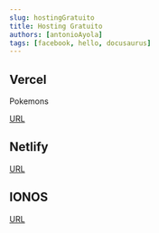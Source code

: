 ```yaml
---
slug: hostingGratuito
title: Hosting Gratuito
authors: [antonioAyola]
tags: [facebook, hello, docusaurus]
---
```


## Vercel

Pokemons

[URL](https://vercel.com/)

## Netlify

[URL](https://netlify.com)

## IONOS

[URL](https://www.ionos.mx/)
